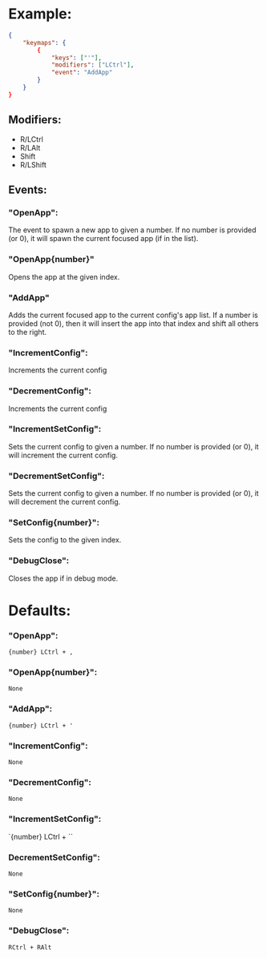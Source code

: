 # Example:
```json
{
    "keymaps": {
        {
            "keys": ["'"],
            "modifiers": ["LCtrl"],
            "event": "AddApp"
        }
    }
}
```

## Modifiers:
- R/LCtrl
- R/LAlt
- Shift
- R/LShift

## Events:
### "OpenApp":

The event to spawn a new app to given a number.
If no number is provided (or 0), it will spawn the current focused app (if in the list).

### "OpenApp{number}"

Opens the app at the given index.

### "AddApp"

Adds the current focused app to the current config's app list.
If a number is provided (not 0), then it will insert the app into that index and shift all others to the right.

### "IncrementConfig":

Increments the current config

### "DecrementConfig":

Increments the current config

### "IncrementSetConfig":

Sets the current config to given a number.
If no number is provided (or 0), it will increment the current config.

### "DecrementSetConfig":

Sets the current config to given a number.
If no number is provided (or 0), it will decrement the current config.

### "SetConfig{number}":

Sets the config to the given index.

### "DebugClose":

Closes the app if in debug mode.

# Defaults:
### "OpenApp":
`{number} LCtrl + ,`

### "OpenApp{number}":
`None`

### "AddApp":
`{number} LCtrl + '`

### "IncrementConfig":
`None`

### "DecrementConfig":
`None`

### "IncrementSetConfig":
`{number} LCtrl + ``

### DecrementSetConfig":
`None`

### "SetConfig{number}":
`None`

### "DebugClose":
`RCtrl + RAlt`

